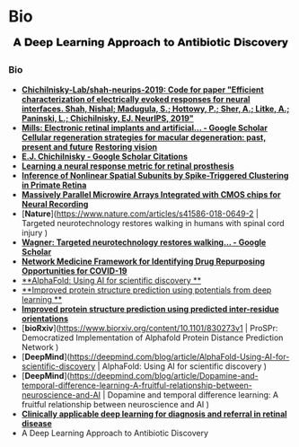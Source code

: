 # Bio

![](../research/images/2020-07-21-04-46-24.png)

### Bio

- [**Chichilnisky-Lab/shah-neurips-2019: Code for paper "Efficient characterization of electrically evoked responses for neural interfaces. Shah, Nishal; Madugula, S.; Hottowy, P.; Sher, A.; Litke, A.; Paninski, L.; Chichilnisky, EJ. NeurIPS, 2019"**](https://github.com/Chichilnisky-Lab/shah-neurips-2019)
- [**Mills: Electronic retinal implants and artificial... - Google Scholar**](https://scholar.google.com/scholar?start=0&hl=en&as_sdt=0,5&sciodt=0,5&cites=832138810182254554&scipsc=)
  [**Cellular regeneration strategies for macular degeneration: past, present and future**](https://www.nature.com/articles/s41433-018-0061-z)
  [**Restoring vision**](https://www.nature.com/articles/s41586-018-0076-4)
- [**E.J. Chichilnisky - Google Scholar Citations**](https://scholar.google.co.in/citations?hl=en&user=PMM9J2AAAAAJ&view_op=list_works&sortby=pubdate)
- [**Learning a neural response metric for retinal prosthesis**](https://www.biorxiv.org/content/biorxiv/early/2018/01/30/226530.full.pdf)
- [**Inference of Nonlinear Spatial Subunits by Spike-Triggered Clustering in Primate Retina**](https://www.biorxiv.org/content/biorxiv/early/2018/12/13/496422.full.pdf)
- [**Massively Parallel Microwire Arrays Integrated with CMOS chips for Neural Recording**](https://www.biorxiv.org/content/biorxiv/early/2019/03/11/573295.full.pdf)
- [**Nature**](https://www.nature.com/articles/s41586-018-0649-2 | Targeted neurotechnology restores walking in humans with spinal cord injury )
- [**Wagner: Targeted neurotechnology restores walking... - Google Scholar**](https://scholar.google.com/scholar?um=1&ie=UTF-8&lr&cites=5815703398495593082)
- [**Network Medicine Framework for Identifying Drug Repurposing Opportunities for COVID-19**](https://arxiv.org/abs/2004.07229v1.pdf)
- [**AlphaFold: Using AI for scientific discovery **](https://deepmind.com/blog/article/AlphaFold-Using-AI-for-scientific-discovery)
- [**Improved protein structure prediction using potentials from deep learning **](https://www.nature.com/articles/s41586-019-1923-7.epdf?author_access_token=Z_KaZKDqtKzbE7Wd5HtwI9RgN0jAjWel9jnR3ZoTv0MCcgAwHMgRx9mvLjNQdB2TlQQaa7l420UCtGo8vYQ39gg8lFWR9mAZtvsN_1PrccXfIbc6e-tGSgazNL_XdtQzn1PHfy21qdcxV7Pw-k3htw%3D%3D)
- [**Improved protein structure prediction using predicted inter-residue orientations**](https://www.biorxiv.org/content/10.1101/846279v1.full.pdf)
- [**bioRxiv**](https://www.biorxiv.org/content/10.1101/830273v1 | ProSPr: Democratized Implementation of Alphafold Protein Distance Prediction Network )
- [**DeepMind**](https://deepmind.com/blog/article/AlphaFold-Using-AI-for-scientific-discovery | AlphaFold: Using AI for scientific discovery )
- [**DeepMind**](https://deepmind.com/blog/article/Dopamine-and-temporal-difference-learning-A-fruitful-relationship-between-neuroscience-and-AI | Dopamine and temporal difference learning: A fruitful relationship between neuroscience and AI )
- [**Clinically applicable deep learning for diagnosis and referral in retinal disease**](https://www.nature.com/articles/s41591-018-0107-6)
- A Deep Learning Approach to Antibiotic Discovery
